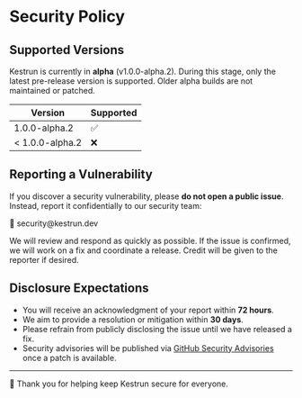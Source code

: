# Security Policy

## Supported Versions

Kestrun is currently in **alpha** (v1.0.0-alpha.2).
During this stage, only the latest pre-release version is supported.
Older alpha builds are not maintained or patched.

| Version         | Supported          |
|-----------------|--------------------|
| 1.0.0-alpha.2   | :white_check_mark: |
| < 1.0.0-alpha.2 | :x:                |

## Reporting a Vulnerability

If you discover a security vulnerability, please **do not open a public issue**.
Instead, report it confidentially to our security team:

📧 &#115;&#101;&#99;&#117;&#114;&#105;&#116;&#121;&#64;&#107;&#101;&#115;&#116;&#114;&#117;&#110;&#46;&#100;&#101;&#118;

We will review and respond as quickly as possible.
If the issue is confirmed, we will work on a fix and coordinate a release.
Credit will be given to the reporter if desired.

## Disclosure Expectations

- You will receive an acknowledgment of your report within **72 hours**.
- We aim to provide a resolution or mitigation within **30 days**.
- Please refrain from publicly disclosing the issue until we have released a fix.
- Security advisories will be published via [GitHub Security Advisories][Advisories] once a patch is available.

---

🔐 Thank you for helping keep Kestrun secure for everyone.

[Advisories]: https://docs.github.com/en/code-security/security-advisories
